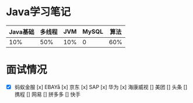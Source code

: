 # Java学习笔记

|Java基础|多线程|JVM|MySQL|算法|
|---|---|---|---|---|
|10%|50%|10%|0|60%|

# 面试情况

-[x] 蚂蚁金服
[x] EBAYå
[x] 京东
[x] SAP
[x] 华为
[x] 海康威视
[] 美团
[] 头条
[] 携程
[] 网易
[] 拼多多
[] 快手
